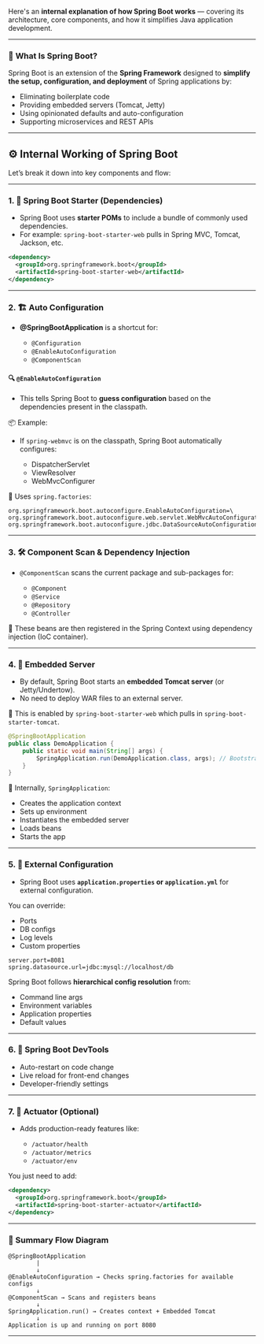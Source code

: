 Here's an **internal explanation of how Spring Boot works** — covering its architecture, core components, and how it simplifies Java application development.

---

### 🧩 **What Is Spring Boot?**

Spring Boot is an extension of the **Spring Framework** designed to **simplify the setup, configuration, and deployment** of Spring applications by:

* Eliminating boilerplate code
* Providing embedded servers (Tomcat, Jetty)
* Using opinionated defaults and auto-configuration
* Supporting microservices and REST APIs

---

## ⚙️ Internal Working of Spring Boot

Let’s break it down into key components and flow:

---

### 1. 🧪 **Spring Boot Starter (Dependencies)**

* Spring Boot uses **starter POMs** to include a bundle of commonly used dependencies.
* For example: `spring-boot-starter-web` pulls in Spring MVC, Tomcat, Jackson, etc.

```xml
<dependency>
  <groupId>org.springframework.boot</groupId>
  <artifactId>spring-boot-starter-web</artifactId>
</dependency>
```

---

### 2. 🏗️ **Auto Configuration**

* **@SpringBootApplication** is a shortcut for:

  * `@Configuration`
  * `@EnableAutoConfiguration`
  * `@ComponentScan`

#### 🔍 `@EnableAutoConfiguration`

* This tells Spring Boot to **guess configuration** based on the dependencies present in the classpath.

📦 Example:

* If `spring-webmvc` is on the classpath, Spring Boot automatically configures:

  * DispatcherServlet
  * ViewResolver
  * WebMvcConfigurer

🔧 Uses `spring.factories`:

```properties
org.springframework.boot.autoconfigure.EnableAutoConfiguration=\
org.springframework.boot.autoconfigure.web.servlet.WebMvcAutoConfiguration,\
org.springframework.boot.autoconfigure.jdbc.DataSourceAutoConfiguration
```

---

### 3. 🛠️ **Component Scan & Dependency Injection**

* `@ComponentScan` scans the current package and sub-packages for:

  * `@Component`
  * `@Service`
  * `@Repository`
  * `@Controller`

🧠 These beans are then registered in the Spring Context using dependency injection (IoC container).

---

### 4. 🚀 **Embedded Server**

* By default, Spring Boot starts an **embedded Tomcat server** (or Jetty/Undertow).
* No need to deploy WAR files to an external server.

🧪 This is enabled by `spring-boot-starter-web` which pulls in `spring-boot-starter-tomcat`.

```java
@SpringBootApplication
public class DemoApplication {
    public static void main(String[] args) {
        SpringApplication.run(DemoApplication.class, args); // Bootstraps the app
    }
}
```

🧠 Internally, `SpringApplication`:

* Creates the application context
* Sets up environment
* Instantiates the embedded server
* Loads beans
* Starts the app

---

### 5. 📂 **External Configuration**

* Spring Boot uses **`application.properties` or `application.yml`** for external configuration.

You can override:

* Ports
* DB configs
* Log levels
* Custom properties

```properties
server.port=8081
spring.datasource.url=jdbc:mysql://localhost/db
```

Spring Boot follows **hierarchical config resolution** from:

* Command line args
* Environment variables
* Application properties
* Default values

---

### 6. 🔄 **Spring Boot DevTools**

* Auto-restart on code change
* Live reload for front-end changes
* Developer-friendly settings

---

### 7. 🧪 **Actuator (Optional)**

* Adds production-ready features like:

  * `/actuator/health`
  * `/actuator/metrics`
  * `/actuator/env`

You just need to add:

```xml
<dependency>
  <groupId>org.springframework.boot</groupId>
  <artifactId>spring-boot-starter-actuator</artifactId>
</dependency>
```

---

### 🔄 Summary Flow Diagram

```
@SpringBootApplication
        |
        ↓
@EnableAutoConfiguration → Checks spring.factories for available configs
        ↓
@ComponentScan → Scans and registers beans
        ↓
SpringApplication.run() → Creates context + Embedded Tomcat
        ↓
Application is up and running on port 8080
```

---
